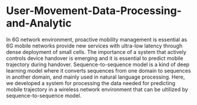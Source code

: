 # User-Movement-Data-Processing-and-Analytic

In 6G network environment, proactive mobility management is essential as 6G mobile networks provide new services with ultra-low latency through dense deployment of small cells. The importance of a system that actively controls device handover is emerging and it is essential to predict mobile trajectory during handover. Sequence-to-sequence model is a kind of deep learning model where it converts sequences from one domain to sequences in another domain, and mainly used in natural language processing. Here, we developed a system for processing the data needed for predicting mobile trajectory in a wireless network environment that can be ultilized by sequence-to-sequence model.
